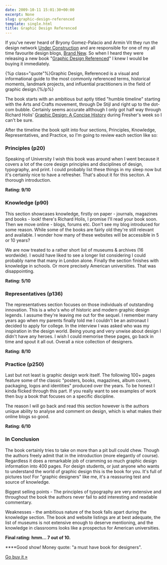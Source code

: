 ```yaml
---
date: 2009-10-11 15:01:30+00:00
excerpt: None
slug: graphic-design-referenced
template: single.html
title: Graphic Design Referenced
---
```


If you've never heard of Bryony Gomez-Palacio and Armin Vit they run the design network [Under Construction](http://www.underconsideration.com) and are responsible for one of my all time favourite design blogs, [Brand New](http://www.underconsideration.com/brandnew/). So when I heard they were releasing a new book "[Graphic Design Referenced](http://www.underconsideration.com/graphicdesignreferenced/)" I knew I would be buying it immediately.

{%p class="quote"%}Graphic Design, Referenced is a visual and informational guide to the most commonly referenced terms, historical moments, landmark projects, and influential practitioners in the field of graphic design.{%/p%}

The book starts with an ambitious but aptly titled "humble timeline" starting with the Arts and Crafts movement, through De Stijl and right up to the dot-com bubble. Certainly seems accurate allthough I only got half way through Richard Holis' [Graphic Design: A Concise History](http://www.amazon.co.uk/Graphic-Design-Concise-History-World/dp/0500203474/ref=sr_1_1?ie=UTF8&s=books&qid=1255267766&sr=8-1-spell) during Fresher's week so I can't be sure.

After the timeline the book split into four sections, Principles, Knowledge, Representatives, and Practice, so I'm going to review each section like so:


### Principles (p20)


Speaking of University I wish this book was around when I went because it covers a lot of the core design principles and disciplines of design, typography, and print. I could probably list these things in my sleep now but it's certainly nice to have a refresher. That's about it for this seciton. A thorough introduction.

**Rating: 9/10**


### Knowledge (p90)


This section showcases knowledge, firstly on paper - journals, magazines and books - look! there's Richard Holis, I promise I'll read your book soon. Then we move online - blogs, forums etc. Don't see my blog introduced for some reason. While some of the books are fairly old they're still relevant and available. I wonder how many of these websites will be accessible in 5 or 10 years?

We are now treated to a rather short list of museums & archives (16 wordwide). I would have liked to see a longer list considering I could probably name that many in London alone. Finally the section finishes with knowledge in schools. Or more precisely American universities. That was disappointing.

**Rating: 5/10**


### Representatives (p136)


The representatives section focuses on those individuals of outstanding innovation. This is a who's who of historic and modern graphic design legends. I assume they're leaving me out for the sequel. I remember many years ago when my parents finally told me I couldn't be an astronaut I decided to apply for college. In the interview I was asked who was my inspiration in the design world. Being young and very unwise about design I didn't have any heroes. I wish I could memorise these pages, go back in time and spout it all out. Overall a nice collection of designers.

**Rating: 8/10**


### Practice (p250)


Last but not least is graphic design work itself. The following 100+ pages feature some of the classic "posters, books, magazines, album covers, packaging, logos and identities" produced over the years. To be honest I kinda flicked through this part. If you really want to see examples of work then buy a book that focuses on a specific discipline.

The reason I will go back and read this section however is the authors unique ability to analyse and comment on design, which is what makes their online blogs so good.

**Rating: 6/10**


### In Conclusion


The book certainly tries to take on more than a pit bull could chew. Though the authors freely admit that in the introduction (more elegantly of course). Regardless it does a remarkable job of cramming so much graphic design information into 400 pages. For design students, or just anyone who wants to understand the world of graphic design this is the book for you. It's full of pictures too! For "graphic designers" like me, it's a reassuring test and source of knowledge.

Biggest selling points - The principles of typography are very extensive and throughout the book the authors never fail to add interesting and readable commentary.

Weaknesses - the ambitious nature of the book falls apart during the knowledge section. The book and website listings are at best adequate, the list of museums is not extensive enough to deserve mentioning, and the knowledge in classrooms looks like a prospectus for American universities.

**Final rating: hmm... 7 out of 10.**

****Good show! Money quote: "a must have book for designers".

[Go buy it »](http://www.amazon.co.uk/Graphic-Design-Referenced-Language-Applications/dp/1592534473/ref=sr_1_1?ie=UTF8&s=books&qid=1255270425&sr=8-1)
